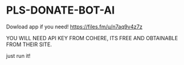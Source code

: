 # PLS-DONATE-BOT-AI

Dowload app if you need! https://files.fm/u/n7aq9v4z7z

YOU WILL NEED API KEY FROM COHERE, ITS FREE AND OBTAINABLE FROM THEIR SITE.

just run it!
